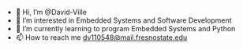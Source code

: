 - 👋 Hi, I’m @David-Ville
- 👀 I’m interested in Embedded Systems and Software Development
- 🌱 I’m currently learning to program Embedded Systems and Python
- 📫 How to reach me dv110548@mail.fresnostate.edu

<!---
David-Ville/David-Ville is a ✨ special ✨ repository because its `README.md` (this file) appears on your GitHub profile.
You can click the Preview link to take a look at your changes.
--->

